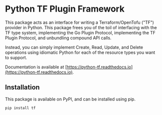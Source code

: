 # Python TF Plugin Framework

This package acts as an interface for writing a Terraform/OpenTofu ("TF")
provider in Python.
This package frees you of the toil of interfacing with the TF type system,
implementing the Go Plugin Protocol, implementing the TF Plugin Protocol, and
unbundling compound API calls.

Instead, you can simply implement Create, Read, Update, and Delete operations
using idiomatic Python for each of the resource types you want to support.

Documentation is available at [https://python-tf.readthedocs.io](https://python-tf.readthedocs.io).

## Installation

This package is available on PyPI, and can be installed using pip.

```bash
pip install tf
```
